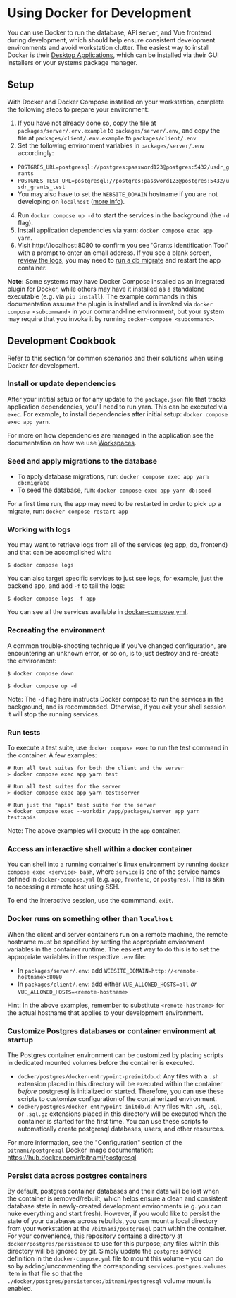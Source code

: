 # Using Docker for Development

You can use Docker to run the database, API server, and Vue frontend during development,
which should help ensure consistent development environments and avoid workstation
clutter. The easiest way to install Docker is their [Desktop Applications](https://www.docker.com/products/docker-desktop/),
which can be installed via their GUI installers or your systems package manager.


## Setup

With Docker and Docker Compose installed on your workstation, complete the following
steps to prepare your environment:

1. If you have not already done so, copy the file at `packages/server/.env.example`
  to `packages/server/.env`, and copy the file at `packages/client/.env.example`
  to `packages/client/.env`
2. Set the following environment variables in `packages/server/.env` accordingly:
  - `POSTGRES_URL=postgresql://postgres:password123@postgres:5432/usdr_grants`
  - `POSTGRES_TEST_URL=postgresql://postgres:password123@postgres:5432/usdr_grants_test`
  - You may also have to set the `WEBSITE_DOMAIN` hostname if you are not developing on `localhost`
  ([more info](#cookbook-non-localhost)).
4. Run `docker compose up -d` to start the services in the background (the `-d` flag).
5. Install application dependencies via yarn: `docker compose exec app yarn`.
6. Visit http://localhost:8080 to confirm you see 'Grants Identification Tool' with a prompt to enter an email address.
If you see a blank screen, [review the logs](#cookbook-logs), you may need to [run a db migrate](#cookbook-db-migrate) and restart the app container.


**Note:** Some systems may have Docker Compose installed as an integrated plugin for Docker,
while others may have it installed as a standalone executable (e.g. via `pip install`).
The example commands in this documentation assume the plugin is installed and is invoked
via `docker compose <subcommand>` in your command-line environment, but your system may require
that you invoke it by running `docker-compose <subcommand>`.





## Development Cookbook

Refer to this section for common scenarios and their solutions when using Docker
for development.

### Install or update dependencies

After your intitial setup or for any update to the `package.json` file that
tracks application dependencies, you'll need to run yarn. This
can be executed via `exec`. For example, to install dependencies after initial
setup: `docker compose exec app yarn`.

For more on how dependencies are managed in the application see the documentation
on how we use [Workspaces](../docs/workspaces.md).

### Seed and apply migrations to the database <a name="cookbook-db-migrate"></a>

- To apply database migrations, run: `docker compose exec app yarn db:migrate`
- To seed the database, run: `docker compose exec app yarn db:seed`

For a first time run, the app may need to be restarted in order to pick up a migrate, run: `docker compose restart app`

### Working with logs <a name="cookbook-logs"></a>

You may want to retrieve logs from all of the services (eg app, db, frontend)
and that can be accomplished with:

```
$ docker compose logs
```

You can also target specific services to just see logs, for example, just the
backend app, and add `-f` to tail the logs:

```
$ docker compose logs -f app
```

You can see all the services available in [docker-compose.yml](../docker-compose.yml).

### Recreating the environment

A common trouble-shooting technique if you've changed configuration, are encountering
an unknown error, or so on, is to just destroy and re-create the environment:

```
$ docker compose down
```

```
$ docker compose up -d
```

Note: The `-d` flag here instructs Docker compose to run the services in the
background, and is recommended. Otherwise, if you exit your shell session it will
stop the running services.


### Run tests

To execute a test suite, use `docker compose exec` to run the test command in the container.
A few examples:

```shell
# Run all test suites for both the client and the server
> docker compose exec app yarn test

# Run all test suites for the server
> docker compose exec app yarn test:server

# Run just the "apis" test suite for the server
> docker compose exec --workdir /app/packages/server app yarn test:apis
```

Note: The above examples will execute in the `app` container.


### Access an interactive shell within a docker container

You can shell into a running container's linux environment by running
`docker compose exec <service> bash`, where `service` is one of the service names defined
in `docker-compose.yml` (e.g. `app`, `frontend`, or `postgres`). This is akin to accessing
a remote host using SSH.

To end the interactive session, use the commmand, `exit`.


### Docker runs on something other than `localhost`<a name="cookbook-non-localhost"></a>

When the client and server containers run on a remote machine, the remote hostname must be
specified by setting the appropriate environment variables in the container runtime.
The easiest way to do this is to set the appropriate variables in the respective `.env` file:

- In `packages/server/.env`: add `WEBSITE_DOMAIN=http://<remote-hostname>:8080`
- In `packages/client/.env`: add either `VUE_ALLOWED_HOSTS=all` *or*
  `VUE_ALLOWED_HOSTS=<remote-hostname>`

Hint: In the above examples, remember to substitute `<remote-hostname>` for the actual hostname
that applies to your development environment.


### Customize Postgres databases or container environment at startup

The Postgres container environment can be customized by placing scripts in dedicated mounted
volumes before the container is executed.

- `docker/postgres/docker-entrypoint-preinitdb.d`: Any files with a `.sh` extension
  placed in this directory will be executed within the container *before* postgresql
  is initialized or started. Therefore, you can use these scripts to customize configuration
  of the containerized environment.
- `docker/postgres/docker-entrypoint-initdb.d`: Any files with `.sh`, `.sql`, or `.sql.gz`
  extensions placed in this directory will be executed when the container is started for the first
  time. You can use these scripts to automatically create postgresql databases, users, and other
  resources.

For more information, see the "Configuration" section of the `bitnami/postgresql` Docker image
documentation: https://hub.docker.com/r/bitnami/postgresql


### Persist data across postgres containers

By default, postgres container databases and their data will be lost when the container
is removed/rebuilt, which helps ensure a clean and consistent database state in newly-created
development environments (e.g. you can nuke everything and start fresh). However, if you would
like to persist the state of your databases across rebuilds, you can mount a local directory
from your workstation at the `/bitnami/postgresql` path within the container. For your convenience,
this repository contains a directory at `docker/postgres/persistence` to use for this purpose;
any files within this directory will be ignored by git. Simply update the `postgres` service
definition in the `docker-compose.yml` file to mount this volume – you can do so
by adding/uncommenting the corresponding `services.postgres.volumes` item in that file so that
the `./docker/postgres/persistence:/bitnami/postgresql` volume mount is enabled.

